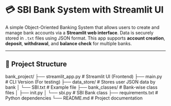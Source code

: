 # 💳 SBI Bank System with Streamlit UI

A simple Object-Oriented Banking System that allows users to create and manage bank accounts via a **Streamlit web interface**. Data is securely stored in `.txt` files using JSON format. This app supports **account creation**, **deposit**, **withdrawal**, and **balance check** for multiple banks.

---

## 📂 Project Structure

bank_project/
├── streamlit_app.py # Streamlit UI (Frontend)
├── main.py # CLI Version (For testing)
├── data_store/ # Stores user JSON data by bank
│ └── SBI.txt # Example file
├── bank_classes/ # Bank-wise class files
│ ├── init.py
│ └── sbi.py # SBI Bank class
├── requirements.txt # Python dependencies
└── README.md # Project documentation
